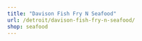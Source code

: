 ```yaml
---
title: "Davison Fish Fry N Seafood"
url: /detroit/davison-fish-fry-n-seafood/
shop: seafood
---
```

